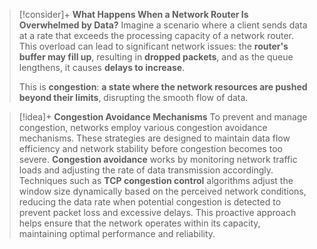 > [!consider]+ **What Happens When a Network Router Is Overwhelmed by Data?**
> Imagine a scenario where a client sends data at a rate that exceeds the processing capacity of a network router. This overload can lead to significant network issues: the **router's buffer may fill up**, resulting in **dropped packets**, and as the queue lengthens, it causes **delays to increase**. 
> 
> This is **congestion**: **a state where the network resources are pushed beyond their limits**, disrupting the smooth flow of data.


> [!idea]+ **Congestion Avoidance Mechanisms**
> To prevent and manage congestion, networks employ various congestion avoidance mechanisms. These strategies are designed to maintain data flow efficiency and network stability before congestion becomes too severe. **Congestion avoidance** works by monitoring network traffic loads and adjusting the rate of data transmission accordingly. Techniques such as **TCP congestion control** algorithms adjust the window size dynamically based on the perceived network conditions, reducing the data rate when potential congestion is detected to prevent packet loss and excessive delays. This proactive approach helps ensure that the network operates within its capacity, maintaining optimal performance and reliability.

